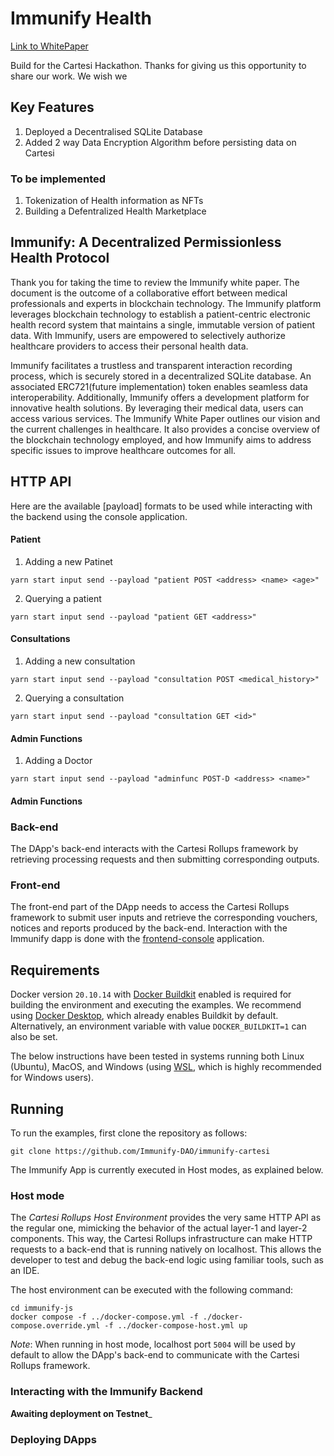 <!-- markdownlint-disable MD013 -->

# Immunify Health

[Link to WhitePaper](https://drive.google.com/file/d/1OvKDHFv9M518PRhFEM9xFrmwv2oO5wTX/view?usp=share_link)

Build for the Cartesi Hackathon.
Thanks for giving us this opportunity to share our work. We wish we 

## Key Features
1. Deployed a Decentralised SQLite Database
2. Added 2 way Data Encryption Algorithm before persisting data on Cartesi

### To be implemented
1. Tokenization of Health information as NFTs
2. Building a Defentralized Health Marketplace

## Immunify: A Decentralized Permissionless Health Protocol

Thank you for taking the time to review the Immunify white paper. The document is the outcome of a collaborative effort between medical professionals and experts in blockchain technology. The Immunify platform leverages blockchain technology to establish a patient-centric electronic health record system that maintains a single, immutable version of patient data. With Immunify, users are empowered to selectively authorize healthcare providers to access their personal health data.

Immunify facilitates a trustless and transparent interaction recording process, which is securely stored in a decentralized SQLite database. An associated ERC721(future implementation) token enables seamless data interoperability. Additionally, Immunify offers a development platform for innovative health solutions. By leveraging their medical data, users can access various services. The Immunify White Paper outlines our vision and the current challenges in healthcare. It also provides a concise overview of the blockchain technology employed, and how Immunify aims to address specific issues to improve healthcare outcomes for all.


## HTTP API

Here are the available [payload] formats to be used while interacting with the backend using the console application.

#### Patient 

1. Adding a new Patinet 

```shell
yarn start input send --payload "patient POST <address> <name> <age>"
```

2. Querying a patient

```shell
yarn start input send --payload "patient GET <address>"
```

#### Consultations
1. Adding a new consultation

```shell
yarn start input send --payload "consultation POST <medical_history>"
```

2. Querying a consultation

```shell
yarn start input send --payload "consultation GET <id>"
```

#### Admin Functions
1. Adding a Doctor

```shell
yarn start input send --payload "adminfunc POST-D <address> <name>"
```

#### Admin Functions

### Back-end

The DApp's back-end interacts with the Cartesi Rollups framework by retrieving processing requests and then submitting corresponding outputs.

### Front-end

The front-end part of the DApp needs to access the Cartesi Rollups framework to submit user inputs and retrieve the corresponding vouchers, notices and reports produced by the back-end.
Interaction with the Immunify dapp is done with the [frontend-console](./frontend-console) application.

## Requirements

Docker version `20.10.14` with [Docker Buildkit](https://github.com/moby/buildkit) enabled is required for building the environment and executing the examples.
We recommend using [Docker Desktop](https://www.docker.com/products/docker-desktop/), which already enables Buildkit by default.
Alternatively, an environment variable with value `DOCKER_BUILDKIT=1` can also be set.

The below instructions have been tested in systems running both Linux (Ubuntu), MacOS, and Windows (using [WSL](https://docs.microsoft.com/en-us/windows/wsl/install), which is highly recommended for Windows users).

## Running

To run the examples, first clone the repository as follows:

```shell
git clone https://github.com/Immunify-DAO/immunify-cartesi
```

The Immunify App is currently executed in Host modes, as explained below.


### Host mode

The _Cartesi Rollups Host Environment_ provides the very same HTTP API as the regular one, mimicking the behavior of the actual layer-1 and layer-2 components. This way, the Cartesi Rollups infrastructure can make HTTP requests to a back-end that is running natively on localhost. This allows the developer to test and debug the back-end logic using familiar tools, such as an IDE.

The host environment can be executed with the following command:

```shell
cd immunify-js
docker compose -f ../docker-compose.yml -f ./docker-compose.override.yml -f ../docker-compose-host.yml up
```

_Note_: When running in host mode, localhost port `5004` will be used by default to allow the DApp's back-end to communicate with the Cartesi Rollups framework.


### Interacting with the Immunify Backend

________Awaiting deployment on Testnet_________

### Deploying DApps

